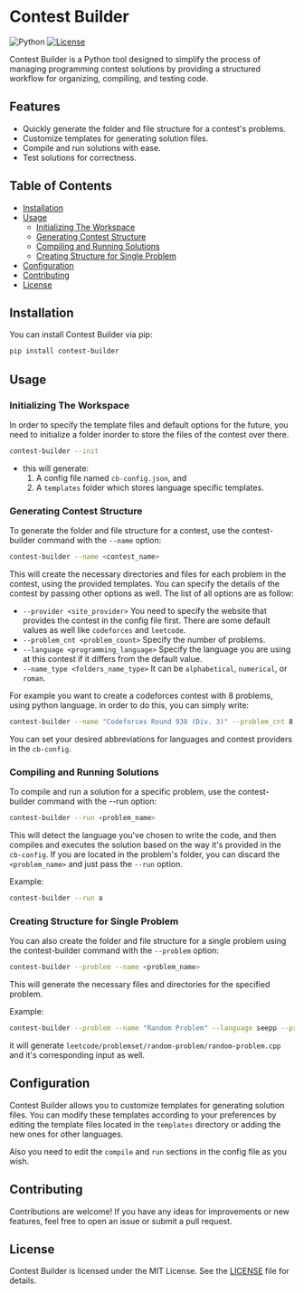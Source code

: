 # Contest Builder

![Python](https://img.shields.io/badge/Python-3.9%2B-blue)
[![License](https://img.shields.io/badge/license-MIT-green.svg)](https://opensource.org/licenses/MIT)

Contest Builder is a Python tool designed to simplify the process of managing programming contest solutions by providing a structured workflow for organizing, compiling, and testing code.

## Features

- Quickly generate the folder and file structure for a contest's problems.
- Customize templates for generating solution files.
- Compile and run solutions with ease.
- Test solutions for correctness.

## Table of Contents

<!-- vim-markdown-toc GFM -->

* [Installation](#installation)
* [Usage](#usage)
  * [Initializing The Workspace](#initializing-the-workspace)
  * [Generating Contest Structure](#generating-contest-structure)
  * [Compiling and Running Solutions](#compiling-and-running-solutions)
  * [Creating Structure for Single Problem](#creating-structure-for-single-problem)
* [Configuration](#configuration)
* [Contributing](#contributing)
* [License](#license)

<!-- vim-markdown-toc -->

## Installation

You can install Contest Builder via pip:

```bash
pip install contest-builder
```

## Usage

### Initializing The Workspace

In order to specify the template files and default options for the future, you need to initialize a folder inorder
to store the files of the contest over there.

```bash
contest-builder --init
```

- this will generate:
  1. A config file named `cb-config.json`, and
  1. A `templates` folder which stores language specific templates.

### Generating Contest Structure

To generate the folder and file structure for a contest, use the contest-builder command with the `--name` option:

```bash
contest-builder --name <contest_name>
```

This will create the necessary directories and files for each problem in the contest, using the provided templates.
You can specify the details of the contest by passing other options as well. The list of all options are as follow:

- `--provider <site_provider>`
  You need to specify the website that provides the contest in the config file first. There are some default values
  as well like `codeforces` and `leetcode`.
- `--problem_cnt <problem_count>`
  Specify the number of problems.
- `--language <programming_language>`
  Specify the language you are using at this contest if it differs from the default value.
- `--name_type <folders_name_type>`
  It can be `alphabetical`, `numerical`, or `roman`.

For example you want to create a codeforces contest with 8 problems, using python language. in order to do this, you
can simply write:

```bash
contest-builder --name "Codeforces Round 938 (Div. 3)" --problem_cnt 8 --language py --provider cf
```

You can set your desired abbreviations for languages and contest providers in the `cb-config`.

### Compiling and Running Solutions

To compile and run a solution for a specific problem, use the contest-builder command with the --run option:

```bash
contest-builder --run <problem_name>
```

This will detect the language you've chosen to write the code, and then
compiles and executes the solution based on the way it's provided in the
`cb-config`. If you are located in the
problem's folder, you can discard the `<problem_name>` and just pass the `--run` option.

Example:

```bash
contest-builder --run a
```

### Creating Structure for Single Problem

   You can also create the folder and file structure for a single problem using the contest-builder command with the `--problem` option:

```bash
contest-builder --problem --name <problem_name>
```

This will generate the necessary files and directories for the specified problem.

Example:

```bash
contest-builder --problem --name "Random Problem" --language seepp --provider lc
```

it will generate `leetcode/problemset/random-problem/random-problem.cpp` and it's
corresponding input as well.

## Configuration

Contest Builder allows you to customize templates for generating solution files. You can modify these templates according to your 
preferences by editing the template files located in the `templates` directory or adding the new ones for other languages.

Also you need to edit the `compile` and `run` sections in the config file as you wish.

## Contributing

Contributions are welcome! If you have any ideas for improvements or new features, feel free to open an issue or submit a pull request.

## License

Contest Builder is licensed under the MIT License. See the [LICENSE](LICENSE) file for details.
